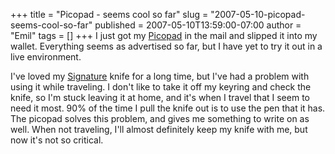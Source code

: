 +++
title = "Picopad - seems cool so far"
slug = "2007-05-10-picopad-seems-cool-so-far"
published = 2007-05-10T13:59:00-07:00
author = "Emil"
tags = []
+++
I just got my
[Picopad](http://www.everydayinnovations.com/pages/products_picopad.php)
in the mail and slipped it into my wallet. Everything seems as
advertised so far, but I have yet to try it out in a live environment.  
  
I've loved my
[Signature](http://www.victorinox.ch/index.cfm?site=victorinox.ch&page=435&lang=E)
knife for a long time, but I've had a problem with using it while
traveling. I don't like to take it off my keyring and check the knife,
so I'm stuck leaving it at home, and it's when I travel that I seem to
need it most. 90% of the time I pull the knife out is to use the pen
that it has. The picopad solves this problem, and gives me something to
write on as well. When not traveling, I'll almost definitely keep my
knife with me, but now it's not so critical.
